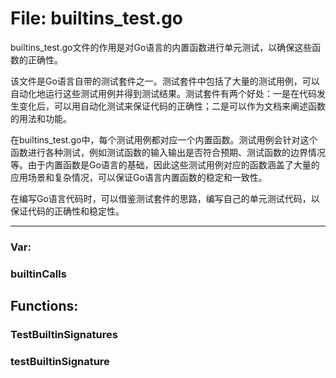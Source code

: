 # File: builtins_test.go

builtins_test.go文件的作用是对Go语言的内置函数进行单元测试，以确保这些函数的正确性。

该文件是Go语言自带的测试套件之一。测试套件中包括了大量的测试用例，可以自动化地运行这些测试用例并得到测试结果。测试套件有两个好处：一是在代码发生变化后，可以用自动化测试来保证代码的正确性；二是可以作为文档来阐述函数的用法和功能。

在builtins_test.go中，每个测试用例都对应一个内置函数。测试用例会针对这个函数进行各种测试，例如测试函数的输入输出是否符合预期、测试函数的边界情况等。由于内置函数是Go语言的基础，因此这些测试用例对应的函数涵盖了大量的应用场景和复杂情况，可以保证Go语言内置函数的稳定和一致性。

在编写Go语言代码时，可以借鉴测试套件的思路，编写自己的单元测试代码，以保证代码的正确性和稳定性。




---

### Var:

### builtinCalls





## Functions:

### TestBuiltinSignatures





### testBuiltinSignature





